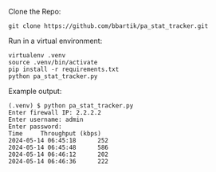 Clone the Repo:

```
git clone https://github.com/bbartik/pa_stat_tracker.git
```

Run in a virtual environment:

```
virtualenv .venv
source .venv/bin/activate
pip install -r requirements.txt
python pa_stat_tracker.py
```

Example output:

```
(.venv) $ python pa_stat_tracker.py 
Enter firewall IP: 2.2.2.2
Enter username: admin
Enter password: 
Time     Throughput (kbps)
2024-05-14 06:45:18      252
2024-05-14 06:45:48      586
2024-05-14 06:46:12      202
2024-05-14 06:46:36      222
```


